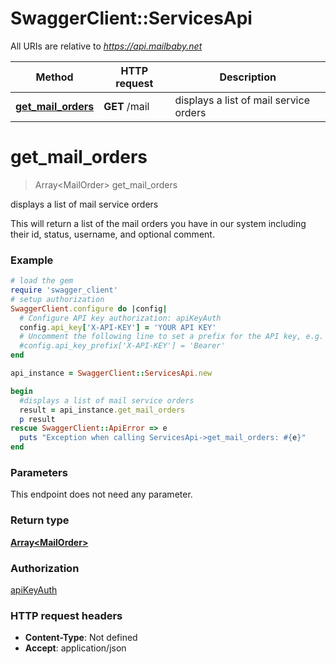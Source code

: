 # SwaggerClient::ServicesApi

All URIs are relative to *https://api.mailbaby.net*

Method | HTTP request | Description
------------- | ------------- | -------------
[**get_mail_orders**](ServicesApi.md#get_mail_orders) | **GET** /mail | displays a list of mail service orders

# **get_mail_orders**
> Array&lt;MailOrder&gt; get_mail_orders

displays a list of mail service orders

This will return a list of the mail orders you have in our system including their id, status, username, and optional comment.

### Example
```ruby
# load the gem
require 'swagger_client'
# setup authorization
SwaggerClient.configure do |config|
  # Configure API key authorization: apiKeyAuth
  config.api_key['X-API-KEY'] = 'YOUR API KEY'
  # Uncomment the following line to set a prefix for the API key, e.g. 'Bearer' (defaults to nil)
  #config.api_key_prefix['X-API-KEY'] = 'Bearer'
end

api_instance = SwaggerClient::ServicesApi.new

begin
  #displays a list of mail service orders
  result = api_instance.get_mail_orders
  p result
rescue SwaggerClient::ApiError => e
  puts "Exception when calling ServicesApi->get_mail_orders: #{e}"
end
```

### Parameters
This endpoint does not need any parameter.

### Return type

[**Array&lt;MailOrder&gt;**](MailOrder.md)

### Authorization

[apiKeyAuth](../README.md#apiKeyAuth)

### HTTP request headers

 - **Content-Type**: Not defined
 - **Accept**: application/json



